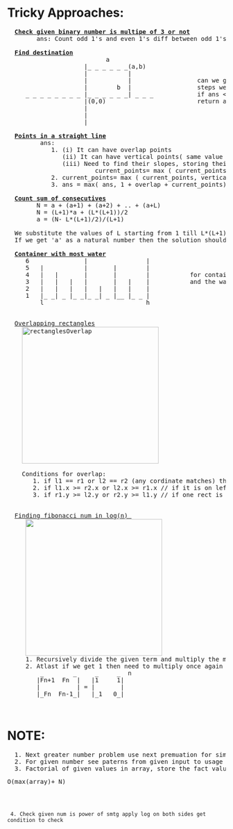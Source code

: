 # Tricky Approaches:
  <pre>
  <b><a href="https://github.com/teja963/DSA_All_Models/blob/master/mathematical/14.%20Check%20binary%20is%20multiple%20of%203.cpp">Check given binary number is multipe of 3 or not</a></b>
        ans: Count odd 1's and even 1's diff between odd 1's and even 1's is multiple of 3
        
  <b><a href="https://github.com/teja963/DSA_All_Models/blob/master/mathematical/16.%20Final%20destination.cpp">Find destination</a></b>
                           a
                     |_ _ _ _ _ _(a,b)
                     |           |
                     |           |                  can we go (a,b) in x steps, so it need to go a+b steps min to reach, find extra
                     |        b  |                  steps we need to maintain ans= x- abs(a)-abs(b)
     _ _ _ _ _ _ _ _ |_ _ _ _ _ _| _ _ _            if ans < 0: it can't reach  //means less than min steps
                     |(0,0)                         return ans % 2 == 0  , if extra steps is even then we can reach //last logic
                     |
                     |
                     |
  
  <b><a href="https://github.com/teja963/DSA_All_Models/blob/master/mathematical/17.%20Points%20in%20st%20line.cpp">Points in a straight line</a></b>
         ans: 
            1. (i) It can have overlap points
               (ii) It can have vertical points( same value of x)
               (iii) Need to find their slopes, storing their slope using map
                        current_points= max ( current_points, m[y/x])
            2. current_points= max ( current_points, vertical_points)
            3. ans = max( ans, 1 + overlap + current_points) then clear the map use again
            
  <b><a href="https://github.com/teja963/DSA_All_Models/blob/master/mathematical/20.%20Count%20sum%20of%20consecutives.cpp">Count sum of consecutives</a></b>
        N = a + (a+1) + (a+2) + .. + (a+L) 
        N = (L+1)*a + (L*(L+1))/2 
        a = (N- L*(L+1)/2)/(L+1) 

  We substitute the values of L starting from 1 till L*(L+1)/2 < N 
  If we get 'a' as a natural number then the solution should be counted.
  
  <b><a href="https://github.com/teja963/DSA_All_Models/blob/master/mathematical/7.%20Container%20most%20water.cpp">Container with most water</a></b>
     6               |                |
     5   |           |       |        |
     4   |   |       |       |        |           for container two end points l and h 
     3   |   |   |   |       |   |    |           and the water stored in it is: min (a[l],a[h])*(h-l)
     2   |   |   |   |   |   |   |    |            
     1   |_ _| _ |_ _|_ _| _ |__ |_ _ |
         l                            h
     

  <a href="https://github.com/teja963/DSA_All_Models/blob/master/mathematical/9.%20Overlapping%20rectangles.cpp">Overlapping rectangles</a>
    <img width="315" align="center" alt="rectanglesOverlap" src="https://user-images.githubusercontent.com/69209797/137142430-6a4ba481-20e6-4a05-b49a-9c6518a8a89d.png">

    Conditions for overlap:
       1. if l1 == r1 or l2 == r2 (any cordinate matches) the line can't have +ve overlap
       2. if l1.x >= r2.x or l2.x >= r1.x // if it is on left side
       3. if r1.y >= l2.y or r2.y >= l1.y // if one rect is above other
       

  <a href="https://github.com/teja963/DSA_All_Models/blob/master/mathematical/25.%20Cows%20of%20foo%20land.cpp">Finding fibonacci num in log(n) </a>
     <img width="315" align="center" src="https://github.com/teja963/DSA_All_Models/blob/master/Mathematical/images/fibonacci.png">
     1. Recursively divide the given term and multiply the matrix untill we get 1 for n //n/2
     2. Atlast if we get 1 then need to multiply once again and return the term
         _        _     _     _  n
        |Fn+1  Fn  |   |1     1|
        |          | = |       |
        |_Fn  Fn-1_|   |_1   0_|
         
  </pre>
# NOTE:
  <pre>
  1. Next greater number problem use next premuation for simple approach
  2. For given number see paterns from given input to usage of dp or fibonacci series
  3. Factorial of given values in array, store the fact values by providing size of max limit <pre>O(max(array)+ N)</pre>
     4. Check given num is power of smtg apply log on both sides get condition to check
  </pre>
